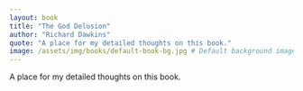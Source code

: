```yaml
---
layout: book
title: "The God Delusion"
author: "Richard Dawkins"
quote: "A place for my detailed thoughts on this book."
image: /assets/img/books/default-book-bg.jpg # Default background image
---
```


A place for my detailed thoughts on this book.
